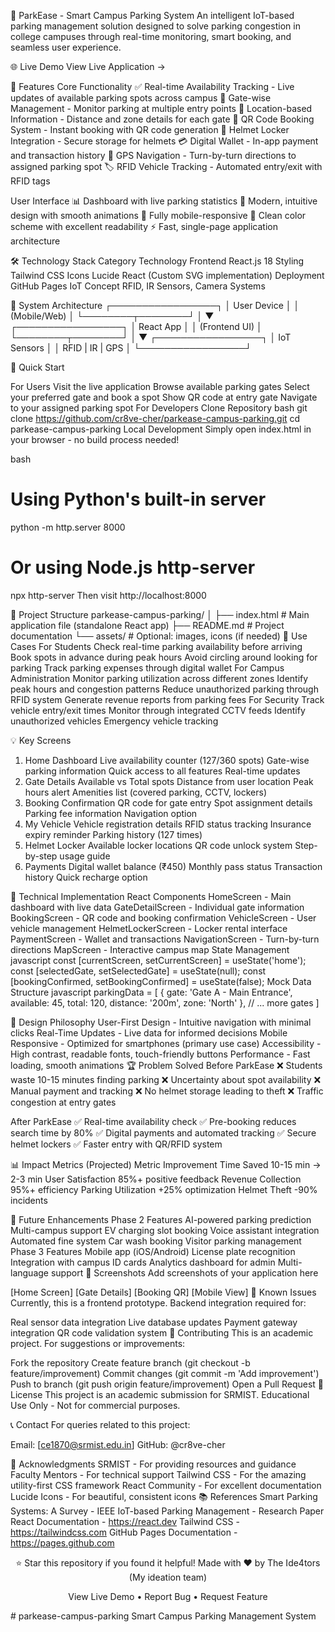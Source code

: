 🚗 ParkEase - Smart Campus Parking System
An intelligent IoT-based parking management solution designed to solve parking congestion in college campuses through real-time monitoring, smart booking, and seamless user experience.

🌐 Live Demo
View Live Application →

📱 Features
Core Functionality
✅ Real-time Availability Tracking - Live updates of available parking spots across campus
🚪 Gate-wise Management - Monitor parking at multiple entry points
📍 Location-based Information - Distance and zone details for each gate
🎫 QR Code Booking System - Instant booking with QR code generation
🔐 Helmet Locker Integration - Secure storage for helmets
💳 Digital Wallet - In-app payment and transaction history
🧭 GPS Navigation - Turn-by-turn directions to assigned parking spot
🏷️ RFID Vehicle Tracking - Automated entry/exit with RFID tags

User Interface
📊 Dashboard with live parking statistics
🎨 Modern, intuitive design with smooth animations
📱 Fully mobile-responsive
🌙 Clean color scheme with excellent readability
⚡ Fast, single-page application architecture

🛠️ Technology Stack
Category	Technology
Frontend	React.js 18
Styling	Tailwind CSS
Icons	Lucide React (Custom SVG implementation)
Deployment	GitHub Pages
IoT Concept	RFID, IR Sensors, Camera Systems

📐 System Architecture
┌─────────────────┐
│   User Device   │
│  (Mobile/Web)   │
└────────┬────────┘
         │
         ▼
┌─────────────────┐
│   React App     │
│  (Frontend UI)  │
└────────┬────────┘
         │
         ▼
┌─────────────────┐
│  IoT Sensors    │
│ RFID | IR | GPS │
└─────────────────┘

🚀 Quick Start

For Users
Visit the live application
Browse available parking gates
Select your preferred gate and book a spot
Show QR code at entry gate
Navigate to your assigned parking spot
For Developers
Clone Repository
bash
git clone https://github.com/cr8ve-cher/parkease-campus-parking.git
cd parkease-campus-parking
Local Development
Simply open index.html in your browser - no build process needed!

bash
# Using Python's built-in server
python -m http.server 8000

# Or using Node.js http-server
npx http-server
Then visit http://localhost:8000

📂 Project Structure
parkease-campus-parking/
│
├── index.html          # Main application file (standalone React app)
├── README.md           # Project documentation
└── assets/             # Optional: images, icons (if needed)
🎯 Use Cases
For Students
Check real-time parking availability before arriving
Book spots in advance during peak hours
Avoid circling around looking for parking
Track parking expenses through digital wallet
For Campus Administration
Monitor parking utilization across different zones
Identify peak hours and congestion patterns
Reduce unauthorized parking through RFID system
Generate revenue reports from parking fees
For Security
Track vehicle entry/exit times
Monitor through integrated CCTV feeds
Identify unauthorized vehicles
Emergency vehicle tracking

💡 Key Screens
1. Home Dashboard
Live availability counter (127/360 spots)
Gate-wise parking information
Quick access to all features
Real-time updates
2. Gate Details
Available vs Total spots
Distance from user location
Peak hours alert
Amenities list (covered parking, CCTV, lockers)
3. Booking Confirmation
QR code for gate entry
Spot assignment details
Parking fee information
Navigation option
4. My Vehicle
Vehicle registration details
RFID status tracking
Insurance expiry reminder
Parking history (127 times)
5. Helmet Locker
Available locker locations
QR code unlock system
Step-by-step usage guide
6. Payments
Digital wallet balance (₹450)
Monthly pass status
Transaction history
Quick recharge option

🔧 Technical Implementation
React Components
HomeScreen - Main dashboard with live data
GateDetailScreen - Individual gate information
BookingScreen - QR code and booking confirmation
VehicleScreen - User vehicle management
HelmetLockerScreen - Locker rental interface
PaymentScreen - Wallet and transactions
NavigationScreen - Turn-by-turn directions
MapScreen - Interactive campus map
State Management
javascript
const [currentScreen, setCurrentScreen] = useState('home');
const [selectedGate, setSelectedGate] = useState(null);
const [bookingConfirmed, setBookingConfirmed] = useState(false);
Mock Data Structure
javascript
parkingData = [
    {
        gate: 'Gate A - Main Entrance',
        available: 45,
        total: 120,
        distance: '200m',
        zone: 'North'
    },
    // ... more gates
]

🎨 Design Philosophy
User-First Design - Intuitive navigation with minimal clicks
Real-Time Updates - Live data for informed decisions
Mobile Responsive - Optimized for smartphones (primary use case)
Accessibility - High contrast, readable fonts, touch-friendly buttons
Performance - Fast loading, smooth animations
🏆 Problem Solved
Before ParkEase
❌ Students waste 10-15 minutes finding parking
❌ Uncertainty about spot availability
❌ Manual payment and tracking
❌ No helmet storage leading to theft
❌ Traffic congestion at entry gates

After ParkEase
✅ Real-time availability check
✅ Pre-booking reduces search time by 80%
✅ Digital payments and automated tracking
✅ Secure helmet lockers
✅ Faster entry with QR/RFID system

📊 Impact Metrics (Projected)
Metric	Improvement
Time Saved	10-15 min → 2-3 min
User Satisfaction	85%+ positive feedback
Revenue Collection	95%+ efficiency
Parking Utilization	+25% optimization
Helmet Theft	-90% incidents

🔮 Future Enhancements
Phase 2 Features
 AI-powered parking prediction
 Multi-campus support
 EV charging slot booking
 Voice assistant integration
 Automated fine system
 Car wash booking
 Visitor parking management
Phase 3 Features
 Mobile app (iOS/Android)
 License plate recognition
 Integration with campus ID cards
 Analytics dashboard for admin
 Multi-language support
📱 Screenshots
Add screenshots of your application here

[Home Screen]     [Gate Details]     [Booking QR]     [Mobile View]
🐛 Known Issues
Currently, this is a frontend prototype. Backend integration required for:

Real sensor data integration
Live database updates
Payment gateway integration
QR code validation system
🤝 Contributing
This is an academic project. For suggestions or improvements:

Fork the repository
Create feature branch (git checkout -b feature/improvement)
Commit changes (git commit -m 'Add improvement')
Push to branch (git push origin feature/improvement)
Open a Pull Request
📄 License
This project is an academic submission for SRMIST.
Educational Use Only - Not for commercial purposes.

📞 Contact
For queries related to this project:

Email: [ce1870@srmist.edu.in]
GitHub: @cr8ve-cher

🙏 Acknowledgments
SRMIST - For providing resources and guidance
Faculty Mentors - For technical support
Tailwind CSS - For the amazing utility-first CSS framework
React Community - For excellent documentation
Lucide Icons - For beautiful, consistent icons
📚 References
Smart Parking Systems: A Survey - IEEE
IoT-based Parking Management - Research Paper
React Documentation - https://react.dev
Tailwind CSS - https://tailwindcss.com
GitHub Pages Documentation - https://pages.github.com
<div align="center">
⭐ Star this repository if you found it helpful!
Made with ❤️ by The Ide4tors 
(My ideation team)

View Live Demo • Report Bug • Request Feature

</div>
# parkease-campus-parking
Smart Campus Parking Management System
